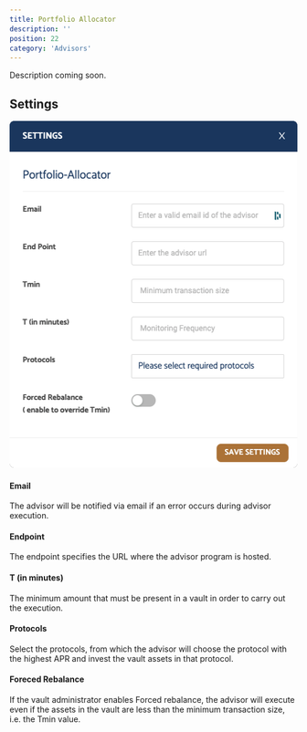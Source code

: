 ```yaml
---
title: Portfolio Allocator
description: ''
position: 22
category: 'Advisors'
---
```


Description coming soon.

## Settings

<img src="./screenshots/create-vault-advisor-settings-portfolio-allocator.png" width="520" height="608" alt="Portfolio Allocator"/>

#### Email

The advisor will be notified via email if an error occurs during advisor execution.

#### Endpoint

The endpoint specifies the URL where the advisor program is hosted. 

#### T (in minutes)

The minimum amount that must be present in a vault in order to carry out the execution.

#### Protocols

Select the protocols, from which the advisor will choose the protocol with the highest APR and invest the vault assets in that protocol.

#### Foreced Rebalance

If the vault administrator enables Forced rebalance, the advisor will execute even if the assets in the vault are less than the minimum transaction size, i.e. the Tmin value.
